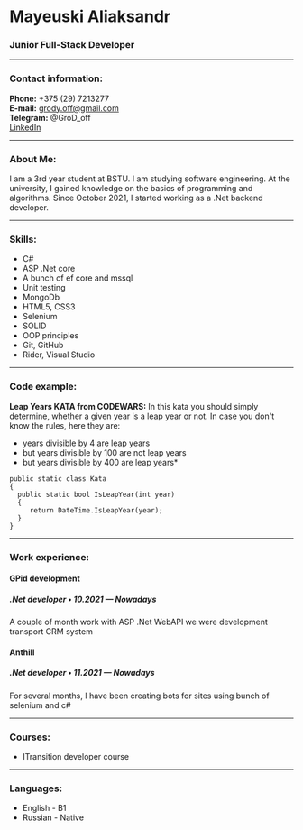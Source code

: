 # Mayeuski Aliaksandr
### Junior Full-Stack Developer

---

### Contact information:

**Phone:** +375 (29) 7213277<br>
**E-mail:** grody.off@gmail.com<br>
**Telegram:** @GroD_off<br>
[LinkedIn](https://www.linkedin.com/in/aliaksandr-mayeuski/) <br>

---

### About Me:

I am a 3rd year student at BSTU. I am studying software engineering.
At the university, I gained knowledge on the basics of programming and algorithms.
Since October 2021, I started working as a .Net backend developer.

---

### Skills:

- C#
- ASP .Net core
- A bunch of ef core and mssql
- Unit testing
- MongoDb
- HTML5, CSS3
- Selenium
- SOLID
- OOP principles
- Git, GitHub
- Rider, Visual Studio

---

### Code example:

**Leap Years KATA from CODEWARS:**
In this kata you should simply determine, whether a given year is a leap year or not.
In case you don't know the rules, here they are:

- years divisible by 4 are leap years
- but years divisible by 100 are not leap years
- but years divisible by 400 are leap years*

```
public static class Kata
{
  public static bool IsLeapYear(int year)
  {
     return DateTime.IsLeapYear(year);
  }
}
```

---

### Work experience:

#### GPid development
##### .Net developer • 10.2021 — Nowadays
A couple of month work with ASP .Net WebAPI we were development transport CRM system


#### Anthill
##### .Net developer • 11.2021 — Nowadays
For several months, I have been creating bots for sites using bunch of selenium and c#

---

### Courses:

- ITransition developer course

---

### Languages:

- English \- B1
- Russian \- Native